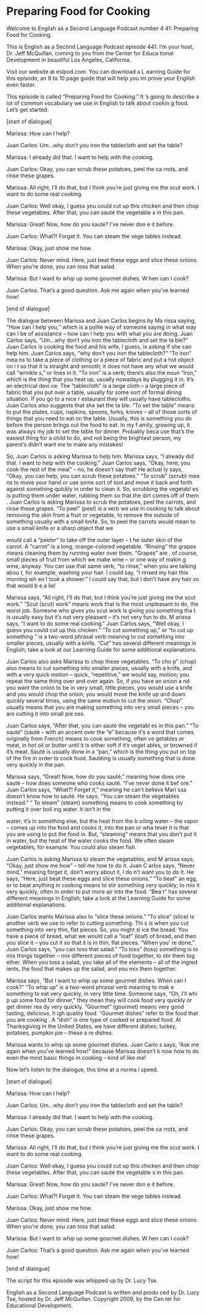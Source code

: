 # Preparing Food for Cooking

Welcome to English as a Second Language Podcast number 4 41: Preparing Food for Cooking.

This is English as a Second Language Podcast episode 441.  I’m your host, Dr. Jeff McQuillan, coming to you from the Center for Educa tional Development in beautiful Los Angeles, California.

Visit our website at eslpod.com.  You can download a L earning Guide for this episode, an 8 to 10 page guide that will help you im prove your English even faster.

This episode is called “Preparing Food for Cooking.”  It ’s going to describe a lot of common vocabulary we use in English to talk about cookin g food.  Let’s get started.

[start of dialogue]

Marissa:  How can I help?

Juan Carlos:  Um...why don’t you iron the tablecloth and  set the table?

Marissa:  I already did that.  I want to help with the  cooking.

Juan Carlos:  Okay, you can scrub these potatoes, peel the ca rrots, and rinse these grapes.

Marissa:  All right, I’ll do that, but I think you’re just giving me the scut work.  I want to do some real cooking.

Juan Carlos:  Well okay, I guess you could cut up this chicken and then chop these vegetables.  After that, you can sauté the vegetable s in this pan.

Marissa:  Great!  Now, how do you sauté?  I’ve never don e it before.

Juan Carlos:  What?!  Forget it.  You can steam the vege tables instead.

Marissa:  Okay, just show me how.

 Juan Carlos:  Never mind.  Here, just beat these eggs and  slice these onions. When you’re done, you can toss that salad.

Marissa:  But I want to whip up some gourmet dishes.  W hen can I cook?

Juan Carlos:  That’s a good question.  Ask me again when you’ve learned how!

[end of dialogue]

The dialogue between Marissa and Juan Carlos begins by Ma rissa saying, “How can I help you,” which is a polite way of someone saying in  what way can I be of assistance – how can I help you with what you are doing.  Juan Carlos says, “Um...why don’t you iron the tablecloth and set the ta ble?”  Juan Carlos is cooking the food and his wife, I guess, is asking if she can help him.  Juan Carlos says, “why don’t you iron the tablecloth?”  “To iron” mea ns to take a piece of clothing or a piece of fabric and put a hot object on i t so that it is straight and smooth; it does not have any what we would call “wrinkle s,” or lines in it.  “To iron” is a verb; there’s also the noun “iron,” which is the thing that you heat up, usually nowadays by plugging it in.  It’s an electrical devi ce.  The “tablecloth” is a large cloth – a large piece of fabric that you put over  a table, usually for some sort of formal dining situation.  If you go to a nice r estaurant they will usually have tablecloths.  Juan Carlos also suggests that she set the ta ble.  “To set the table” means to put the plates, cups, napkins, spoons, forks, knives – all of those sorts of things that you need to eat on the table.  Usually,  this is something you do before the person brings out the food to eat.  In my f amily, growing up, it was always my job to set the table for dinner.  Probably beca use that’s the easiest thing for a child to do, and not being the brightest person, my parent’s didn’t want me to make any mistakes!

So, Juan Carlos is asking Marissa to help him.  Marissa says, “I already did that. I want to help with the cooking.”  Juan Carlos says, “Okay, here, you cook the rest of the meal” – no, he doesn’t say that!  He actual ly says, “Okay, you can help, you can scrub these potatoes.”  “To scrub” (scrub) mea ns to move your hand or use some sort of tool and move it back and forth  against something quickly in order to clean it.  So, scrubbing the vegetabl es is putting them under water, rubbing them so that the dirt comes off of them .  Juan Carlos is asking Marissa to scrub the potatoes, peel the carrots, and rinse  these grapes.  “To peel” (peel) is a verb we use in cooking to talk about removing the skin from a fruit or vegetable, to remove the outside of something  usually with a small knife. So, to peel the carrots would mean to use a small knife  or a sharp object that we

 would call a “peeler” to take off the outer layer – t he outer skin of the carrot.  A “carrot” is a long, orange-colored vegetable.  “Rinsing”  the grapes means cleaning them by running water over them.  “Grapes” are , of course, small pieces of fruit from which we make wine – or one way of makin g wine, anyway.  You can use that same verb, “to rinse,” when you are talking abou t, for example, washing your hair.  I could say, “I rinsed my hair this morning wh en I took a shower.”  I could say that, but I don’t have any hair so that would b e a lie!

Marissa says, “All right, I’ll do that, but I think you’re  just giving me the scut work.” “Scut (scut) work” means work that is the most unpleasant to do, the worst job. Someone who gives you scut work is giving you something tha t is usually easy but it’s not very pleasant – it’s not very fun to do.  M arissa says, “I want to do some real cooking.”  Juan Carlos says, “Well okay, I guess you  could cut up this chicken.”  “To cut something up,” or “to cut up something ” is a two-word phrasal verb meaning to cut something into smaller pieces, usually with a knife.  “Cut” has several different meanings in English; take a look at  our Learning Guide for some additional explanations.

Juan Carlos also asks Marissa to chop these vegetables.  “To cho p” (chop) also means to cut something into smaller pieces, usually with a  knife, and with a very quick motion – quick, “repetitive,” we would say, motion; you repeat the same thing over and over again.  So, if you have an onion a nd you want the onion to be in very small, little pieces, you would use a knife and you  would chop the onion; you would move the knife up and down quickly several times,  using the same motion to cut the onion.  “Chop” usually means that you  are making something into very small pieces – you are cutting it into small pie ces.

Juan Carlos says, “After that, you can sauté the vegetabl es in this pan.”  “To sauté” (sauté – with an accent over the “e” because it’s a  word that comes originally from French) means to cook something, often ve getables or meat, in hot oil or butter until it is either soft if it’s veget ables, or browned if it’s meat. Sauté is usually done in a “pan,” which is the thing you put on top of the fire in order to cook food.  Sautéing is usually something that is done very quickly in the pan.

Marissa says, “Great!  Now, how do you sauté,” meaning how  does one sauté – how does someone who cooks sauté.  “I’ve never done it bef ore.”  Juan Carlos says, “What?!  Forget it,” meaning he can’t believe Mari ssa doesn’t know how to sauté.  He says, “You can steam the vegetables instead.”  “ To steam” (steam) something means to cook something by putting it over boil ing water.  It isn’t in the

 water; it’s in something else, but the heat from the b oiling water – the vapor – comes up into the food and cooks it, into the pan or wha tever it is that you are using to put the food in.  But, “steaming” means that you don’t put it in water, but the heat of the water cooks the food.  We often steam vegetables, for example. You could also steam fish.

Juan Carlos is asking Marissa to steam the vegetables, and M arissa says, “Okay, just show me how” – tell me how to do it.  Juan C arlos says, “Never mind,” meaning forget it, don’t worry about it, I do n’t want you to do it.  He says, “Here, just beat these eggs and slice these onions.”  “To beat” an egg, or to beat anything in cooking means to stir something very quickly; to mix it very quickly, often in order to put more air into the food.  “Bea t” has several different meanings in English; take a look at the Learning Guide for some additional explanations.

Juan Carlos wants Marissa also to “slice these onions.”  “To  slice” (slice) is another verb we use to refer to cutting something.  Thi s is when you cut something into very thin, flat pieces.  So, you might sl ice the bread.  You have a piece of bread, what we would call a “loaf” (loaf) of  bread, and then you slice it – you cut it so that it is in thin, flat pieces.  “When you’ re done,” Juan Carlos says, “you can toss that salad.”  “To toss” (toss) something is to  mix things together – mix different pieces of food together, to stir them tog ether.  When you toss a salad, you take all of the elements – all of the ingred ients, the food that makes up the salad, and you mix them together.

Marissa says, “But I want to whip up some gourmet dishes.  When can I cook?” “To whip up” is a two-word phrasal verb meaning to mak e something to eat very quickly, in very little time.  Someone says, “Oh, I’ll whi p up some food for dinner,” they mean they will cook food very quickly or get dinner rea dy very quickly. “Gourmet” (gourmet) means very good tasting, delicious, h igh quality food. “Gourmet dishes” refer to the food that you are cooking .  A “dish” is one type of cooked or prepared food.  At Thanksgiving in the United States, we have different dishes: turkey, potatoes, pumpkin pie – these a re dishes.

Marissa wants to whip up some gourmet dishes.  Juan Carlo s says, “Ask me again when you’ve learned how!” because Marissa doesn’t k now how to do even the most basic things in cooking – kind of like me!

Now let’s listen to the dialogue, this time at a norma l speed.

[start of dialogue]

 Marissa:  How can I help?

Juan Carlos:  Um...why don’t you iron the tablecloth and  set the table?

Marissa:  I already did that.  I want to help with the  cooking.

Juan Carlos:  Okay, you can scrub these potatoes, peel the ca rrots, and rinse these grapes.

Marissa:  All right, I’ll do that, but I think you’re just giving me the scut work.  I want to do some real cooking.

Juan Carlos:  Well okay, I guess you could cut up this chicken and then chop these vegetables.  After that, you can sauté the vegetable s in this pan.

Marissa:  Great!  Now, how do you sauté?  I’ve never don e it before.

Juan Carlos:  What?!  Forget it.  You can steam the vege tables instead.

Marissa:  Okay, just show me how.

Juan Carlos:  Never mind.  Here, just beat these eggs and  slice these onions. When you’re done, you can toss that salad.

Marissa:  But I want to whip up some gourmet dishes.  W hen can I cook?

Juan Carlos:  That’s a good question.  Ask me again when you’ve learned how!

[end of dialogue]

The script for this episode was whipped up by Dr. Lucy Tse.



English as a Second Language Podcast is written and produ ced by Dr. Lucy Tse, hosted by Dr. Jeff McQuillan.  Copyright 2009, by the Cen ter for Educational Development.

